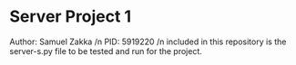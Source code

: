 # Server Project 1
Author: Samuel Zakka /n
PID: 5919220 /n
included in this repository is the server-s.py file to be tested and run for the project.
